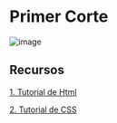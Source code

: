 # Primer Corte

![image](https://user-images.githubusercontent.com/31961588/215918529-d9b82c43-3f7d-4ec7-8a43-b983b61aadd8.png)

## Recursos

[1. Tutorial de Html](https://www.w3schools.com/html/default.asp)

[2. Tutorial de CSS](https://www.w3schools.com/css/default.asp)

